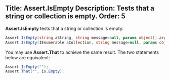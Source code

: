 Title: Assert.IsEmpty
Description: Tests that a string or collection is empty.
Order: 5
---

**Assert.IsEmpty** tests that a string or collection is empty.

```c#
Assert.IsEmpty(string aString, string message=null, params object[] args);
Assert.IsEmpty(IEnumerable aCollection, string message=null, params object[] args);
```

You may use **Assert.That** to achieve the
same result. The two statements below are equivalent:

```c#
Assert.IsEmpty("");
Assert.That("", Is.Empty);
```
